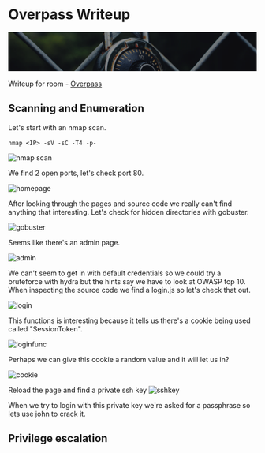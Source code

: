# Overpass Writeup

![bannner](/thm/images/overpass/banner.png)

Writeup for room - [Overpass](https://tryhackme.com/room/overpass)

## Scanning and Enumeration

Let's start with an nmap scan.

```
nmap <IP> -sV -sC -T4 -p-
```

![nmap scan](/thm/images/overpass/nmap)

We find 2 open ports, let's check port 80.

![homepage](/thm/images/overpass/homepage)

After looking through the pages and source code we really can't find anything that interesting. Let's check for hidden directories with gobuster.

![gobuster](/thm/images/overpass/gobuster)

Seems like there's an admin page.

![admin](/thm/images/overpass/admin)

We can't seem to get in with default credentials so we could try a bruteforce with hydra but the hints say we have to look at OWASP top 10.
When inspecting the source code we find a login.js so let's check that out.

![login](/thm/images/overpass/loginjs)

This functions is interesting because it tells us there's a cookie being used called "SessionToken".

![loginfunc](/thm/images/overpass/loginfunc)

Perhaps we can give this cookie a random value and it will let us in?

![cookie](/thm/images/overpass/sessioncookie)

Reload the page and find a private ssh key
![sshkey](/thm/images/overpass/sshkey)

When we try to login with this private key we're asked for a passphrase so lets use john to crack it.


## Privilege escalation
